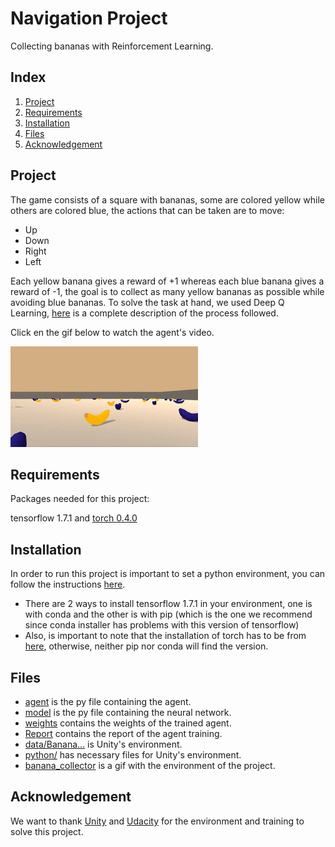 # Navigation Project

Collecting bananas with Reinforcement Learning.

## Index

1. [Project](#project)
2. [Requirements](#requirements)
3. [Installation](#installation)
4. [Files](#files)
5. [Acknowledgement](#acknowledgement)

<a name="project"></a>
## Project

The game consists of a square with bananas, some are colored yellow while others are colored blue, the actions that can be taken are to move:

- Up
- Down
- Right
- Left

Each yellow banana gives a reward of +1 whereas each blue banana gives a reward of -1, the goal is to collect as many yellow bananas as possible while avoiding blue bananas. To solve the task at hand, we used Deep Q Learning, [here](https://github.com/MauricioTrejo/NavigationProject/blob/master/Report.ipynb) is a complete description of the process followed.

Click en the gif below to watch the agent's video.

[![IMAGE ALT TEXT](banana_collector.gif)](https://youtu.be/NL9fwW7XIn0)

<a name="requirements"></a>
## Requirements

Packages needed for this project:

tensorflow 1.7.1 and [torch 0.4.0](https://pytorch.org/get-started/previous-versions/)

<a name="installation"></a>
## Installation

In order to run this project is important to set a python environment, you can follow the instructions [here](https://github.com/udacity/deep-reinforcement-learning#dependencies). 
  - There are 2 ways to install tensorflow 1.7.1 in your environment, one is with conda and the other is with pip (which is the one we recommend since conda installer has problems with this version of tensorflow)
  - Also, is important to note that the installation of torch has to be from [here](https://pytorch.org/get-started/previous-versions/), otherwise, neither pip nor conda will find the version.

<a name="files"></a>
## Files

- [agent](https://github.com/MauricioTrejo/NavigationProject/blob/master/agent.py) is the py file containing the agent.
- [model](https://github.com/MauricioTrejo/NavigationProject/blob/master/model.py) is the py file containing the neural network.
- [weights](https://github.com/MauricioTrejo/NavigationProject/blob/master/weights.pth) contains the weights of the trained agent.
- [Report](https://github.com/MauricioTrejo/NavigationProject/blob/master/Report.ipynb) contains the report of the agent training.
- [data/Banana...](https://github.com/MauricioTrejo/NavigationProject/tree/master/data/Banana_Windows_x86_64) is Unity's environment.
- [python/](https://github.com/MauricioTrejo/NavigationProject/tree/master/python) has necessary files for Unity's environment.
- [banana_collector](https://github.com/MauricioTrejo/NavigationProject/blob/master/banana_collector.gif) is a gif with the environment of the project.

<a name="acknowledgement"></a>
## Acknowledgement

We want to thank [Unity](https://unity.com/) and [Udacity](https://www.udacity.com/) for the environment and training to solve this project.
